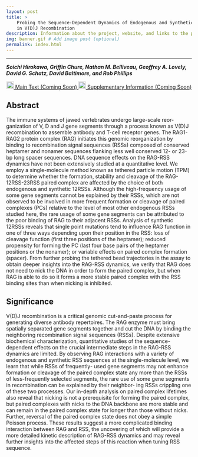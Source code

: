 ```yaml
---
layout: post
title: >
    Probing the Sequence-Dependent Dynamics of Endogenous and Synthetic RSSs
    in V(D)J Recombination 
description: Information about the project, website, and links to the paper and SI
img: banner.gif # Add image post (optional)
permalink: index.html
---
```


---

<b><i>Soichi Hirokawa, Griffin Chure, Nathan M. Belliveau, Geoffrey A. Lovely,
David G. Schatz, David Baltimore, and Rob Phillips</i></b>


<center>

<a href="{{site.baseurl}}"><img
width="20px" src="{{site.baseurl}}/assets/pdf_icon.png"> Main Text (Coming Soon) </a>  <a href="{{site.baseurl}}"><img
width="20px" src="{{site.baseurl}}/assets/pdf_icon.png"> Supplementary
Information (Coming Soon) </a> 

</center>

## Abstract

The immune systems of jawed vertebrates undergo large-scale reor- ganization
of V, D and J gene segments through a process known as V(D)J recombination to
assemble antibody and T-cell receptor genes. The RAG1-RAG2 protein complex
(RAG) initiates this genomic reorganization by binding to recombination
signal sequences (RSSs) composed of conserved heptamer and nonamer sequences
flanking less well conserved 12- or 23-bp long spacer sequences. DNA sequence
effects on the RAG-RSS dynamics have not been extensively studied at a
quantitative level. We employ a single-molecule method known as tethered
particle motion (TPM) to determine whether the formation, stability and
cleavage of the RAG-12RSS-23RSS paired complex are affected by the choice of
both endogenous and synthetic 12RSSs. Although the high-frequency usage of
some gene segments cannot be explained by their RSSs, which are not observed
to be involved in more frequent formation or cleavage of paired complexes
(PCs) relative to the level of most other endogenous RSSs studied here, the
rare usage of some gene segments can be attributed to the poor binding of RAG
to their adjacent RSSs. Analysis of synthetic 12RSSs reveals that single
point mutations tend to influence RAG function in one of three ways depending
upon their position in the RSS: loss of cleavage function (first three
positions of the heptamer); reduced propensity for forming the PC (last four
base pairs of the heptamer positions or the nonamer); or variable effects on
paired complex formation (spacer). From further probing the tethered bead
trajectories in the assay to obtain deeper insights into the RAG-RSS
dynamics, we verify that RAG does not need to nick the DNA in order to form
the paired complex, but when RAG is able to do so it forms a more stable
paired complex with the RSS binding sites than when nicking is inhibited.


## Significance
V(D)J recombination is a critical genomic cut-and-paste process for
generating diverse antibody repertoires. The RAG enzyme must bring
spatially separated gene segments together and cut the DNA by binding the
neighboring recombination signal sequences (RSSs). Despite extensive
biochemical characterization, quantitative studies of the
sequence-dependent effects on the crucial intermediate steps in the RAG-RSS
dynamics are limited. By observing RAG interactions with a variety of
endogenous and synthetic RSS sequences at the single-molecule level, we learn
that while RSSs of frequently- used gene segments may not enhance formation
or cleavage of the paired complex state any more than the RSSs of
less-frequently selected segments, the rare use of some gene segments in
recombination can be explained by their neighbor- ing RSSs crippling one of
these two processes. Our in-depth analysis on paired complex lifetimes also
reveal that nicking is not a prerequisite for forming the paired complex, but
paired complexes with nicks to the DNA backbone are more stable and can
remain in the paired complex state for longer than those without nicks.
Further, reversal of the paired complex state does not obey a simple Poisson
process. These results suggest a more complicated binding interaction between
RAG and RSS, the uncovering of which will provide a more detailed kinetic
description of RAG-RSS dynamics and may reveal further insights into the
affected steps of this reaction when tuning RSS sequence.
